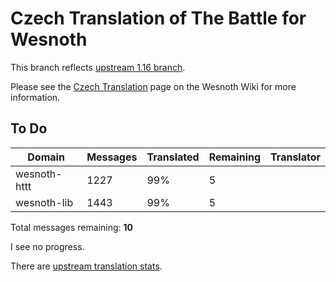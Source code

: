 # Czech Translation of The Battle for Wesnoth

This branch reflects [upstream 1.16 branch](https://github.com/wesnoth/wesnoth/tree/1.16).

Please see the [Czech Translation](https://wiki.wesnoth.org/CzechTranslation) page on the Wesnoth Wiki for more information.

## To Do

Domain | Messages | Translated | Remaining | Translator
------ | -------- | ---------- | --------- | ----------
wesnoth-httt | 1227 | 99% | 5 |
wesnoth-lib | 1443 | 99% | 5 |

Total messages remaining: **10**

I see no progress.

There are [upstream translation stats](https://www.wesnoth.org/gettext/?view=langs&version=branch&lang=cs).
